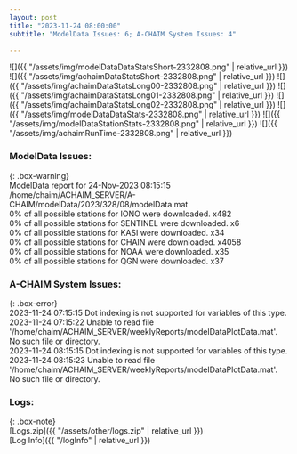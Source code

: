 ```yaml
---
layout: post
title: "2023-11-24 08:00:00"
subtitle: "ModelData Issues: 6; A-CHAIM System Issues: 4"

---
```


![]({{ "/assets/img/modelDataDataStatsShort-2332808.png" | relative_url }})
![]({{ "/assets/img/achaimDataStatsShort-2332808.png" | relative_url }})
![]({{ "/assets/img/achaimDataStatsLong00-2332808.png" | relative_url }})
![]({{ "/assets/img/achaimDataStatsLong01-2332808.png" | relative_url }})
![]({{ "/assets/img/achaimDataStatsLong02-2332808.png" | relative_url }})
![]({{ "/assets/img/modelDataDataStats-2332808.png" | relative_url }})
![]({{ "/assets/img/modelDataStationStats-2332808.png" | relative_url }})
![]({{ "/assets/img/achaimRunTime-2332808.png" | relative_url }})


### ModelData Issues:  
  
{: .box-warning}  
 ModelData report for 24-Nov-2023 08:15:15   
 /home/chaim/ACHAIM_SERVER/A-CHAIM/modelData/2023/328/08/modelData.mat   
 0% of all possible stations for IONO were downloaded. x482   
 0% of all possible stations for SENTINEL were downloaded. x6   
 0% of all possible stations for KASI were downloaded. x34   
 0% of all possible stations for CHAIN were downloaded. x4058   
 0% of all possible stations for NOAA were downloaded. x35   
 0% of all possible stations for QGN were downloaded. x37   
  
### A-CHAIM System Issues:  
  
{: .box-error}  
2023-11-24 07:15:15 Dot indexing is not supported for variables of this type.  
2023-11-24 07:15:22 Unable to read file '/home/chaim/ACHAIM_SERVER/weeklyReports/modelDataPlotData.mat'. No such file or directory.  
2023-11-24 08:15:15 Dot indexing is not supported for variables of this type.  
2023-11-24 08:15:23 Unable to read file '/home/chaim/ACHAIM_SERVER/weeklyReports/modelDataPlotData.mat'. No such file or directory.  

### Logs:  
  
{: .box-note}  
[Logs.zip]({{ "/assets/other/logs.zip" | relative_url }})  
[Log Info]({{ "/logInfo" | relative_url }})  
